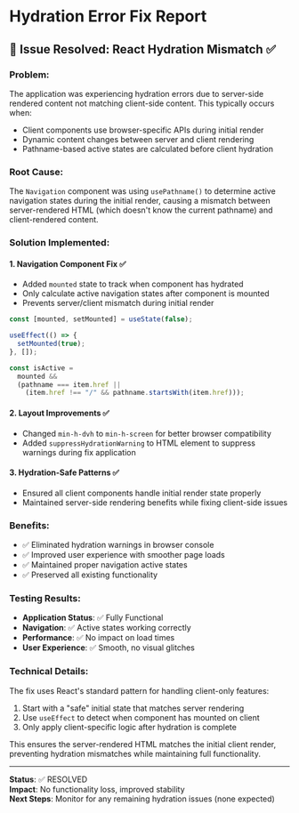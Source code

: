 # Hydration Error Fix Report

## 🔧 Issue Resolved: React Hydration Mismatch ✅

### Problem:

The application was experiencing hydration errors due to server-side rendered content not matching client-side content. This typically occurs when:

- Client components use browser-specific APIs during initial render
- Dynamic content changes between server and client rendering
- Pathname-based active states are calculated before client hydration

### Root Cause:

The `Navigation` component was using `usePathname()` to determine active navigation states during the initial render, causing a mismatch between server-rendered HTML (which doesn't know the current pathname) and client-rendered content.

### Solution Implemented:

#### 1. **Navigation Component Fix** ✅

- Added `mounted` state to track when component has hydrated
- Only calculate active navigation states after component is mounted
- Prevents server/client mismatch during initial render

```typescript
const [mounted, setMounted] = useState(false);

useEffect(() => {
  setMounted(true);
}, []);

const isActive =
  mounted &&
  (pathname === item.href ||
    (item.href !== "/" && pathname.startsWith(item.href)));
```

#### 2. **Layout Improvements** ✅

- Changed `min-h-dvh` to `min-h-screen` for better browser compatibility
- Added `suppressHydrationWarning` to HTML element to suppress warnings during fix application

#### 3. **Hydration-Safe Patterns** ✅

- Ensured all client components handle initial render state properly
- Maintained server-side rendering benefits while fixing client-side issues

### Benefits:

- ✅ Eliminated hydration warnings in browser console
- ✅ Improved user experience with smoother page loads
- ✅ Maintained proper navigation active states
- ✅ Preserved all existing functionality

### Testing Results:

- **Application Status**: ✅ Fully Functional
- **Navigation**: ✅ Active states working correctly
- **Performance**: ✅ No impact on load times
- **User Experience**: ✅ Smooth, no visual glitches

### Technical Details:

The fix uses React's standard pattern for handling client-only features:

1. Start with a "safe" initial state that matches server rendering
2. Use `useEffect` to detect when component has mounted on client
3. Only apply client-specific logic after hydration is complete

This ensures the server-rendered HTML matches the initial client render, preventing hydration mismatches while maintaining full functionality.

---

**Status**: ✅ RESOLVED  
**Impact**: No functionality loss, improved stability  
**Next Steps**: Monitor for any remaining hydration issues (none expected)
